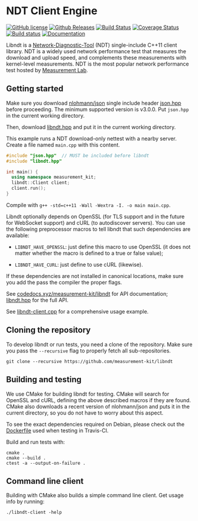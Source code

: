 # NDT Client Engine

[![GitHub license](https://img.shields.io/github/license/measurement-kit/libndt.svg)](https://raw.githubusercontent.com/measurement-kit/libndt/master/LICENSE) [![Github Releases](https://img.shields.io/github/release/measurement-kit/libndt.svg)](https://github.com/measurement-kit/libndt/releases) [![Build Status](https://img.shields.io/travis/measurement-kit/libndt/master.svg)](https://travis-ci.org/measurement-kit/libndt) [![Coverage Status](https://img.shields.io/coveralls/measurement-kit/libndt/master.svg)](https://coveralls.io/github/measurement-kit/libndt?branch=master) [![Build status](https://img.shields.io/appveyor/ci/bassosimone/libndt/master.svg)](https://ci.appveyor.com/project/bassosimone/libndt/branch/master) [![Documentation](https://codedocs.xyz/measurement-kit/libndt.svg)](https://codedocs.xyz/measurement-kit/libndt/)

Libndt is a [Network-Diagnostic-Tool](
https://github.com/ndt-project/ndt/wiki/NDTProtocol) (NDT) single-include
C++11 client library. NDT is a widely used network performance test that
measures the download and upload speed, and complements these measurements
with kernel-level measurements. NDT is the most popular network performance
test hosted by [Measurement Lab](https://www.measurementlab.net/).

## Getting started

Make sure you download [nlohmann/json](https://github.com/nlohmann/json)
single include header [json.hpp](
https://github.com/nlohmann/json/blob/develop/single_include/nlohmann/json.hpp)
before proceeding. The minimum supported version is v3.0.0. Put `json.hpp`
in the current working directory.

Then, download [libndt.hpp](
https://github.com/measurement-kit/libndt/blob/master/libndt.hpp) and
put it in the current working directory.

This example runs a NDT download-only nettest with a nearby server. Create
a file named `main.cpp` with this content.

```C++
#include "json.hpp"  // MUST be included before libndt
#include "libndt.hpp"

int main() {
  using namespace measurement_kit;
  libndt::Client client;
  client.run();
}
```

Compile with `g++ -std=c++11 -Wall -Wextra -I. -o main main.cpp`.

Libndt optionally depends on OpenSSL (for TLS support and in the future for
WebSocket support) and cURL (to autodiscover servers). You can use the following
preprocessor macros to tell libndt that such dependencies are available:

- `LIBNDT_HAVE_OPENSSL`: just define this macro to use OpenSSL (it does not
  matter whether the macro is defined to a true or false value);

- `LIBNDT_HAVE_CURL`: just define to use cURL (likewise).

If these dependencies are not installed in canonical locations, make sure you
add the pass the compiler the proper flags.

See [codedocs.xyz/measurement-kit/libndt](
https://codedocs.xyz/measurement-kit/libndt/) for API documentation;
[libndt.hpp](libndt.hpp) for the full API.

See [libndt-client.cpp](libndt-client.cpp) for a comprehensive usage example.

## Cloning the repository

To develop libndt or run tests, you need a clone of the repository. Make sure
you pass the `--recursive` flag to properly fetch all sub-repositories.

```
git clone --recursive https://github.com/measurement-kit/libndt
```

## Building and testing

We use CMake for building libndt for testing. CMake will search for OpenSSL
and cURL, defining the above described macros if they are found. CMake also
downloads a recent version of nlohmann/json and puts it in the current
directory, so you do not have to worry about this aspect.

To see the exact dependencies required on Debian, please check out the
[Dockerfile](https://github.com/measurement-kit/docker-ci/blob/master/debian/Dockerfile)
used when testing in Travis-CI.

Build and run tests with:

```
cmake .
cmake --build .
ctest -a --output-on-failure .
```

## Command line client 

Building with CMake also builds a simple command line client. Get usage info
by running:

```
./libndt-client -help
```
